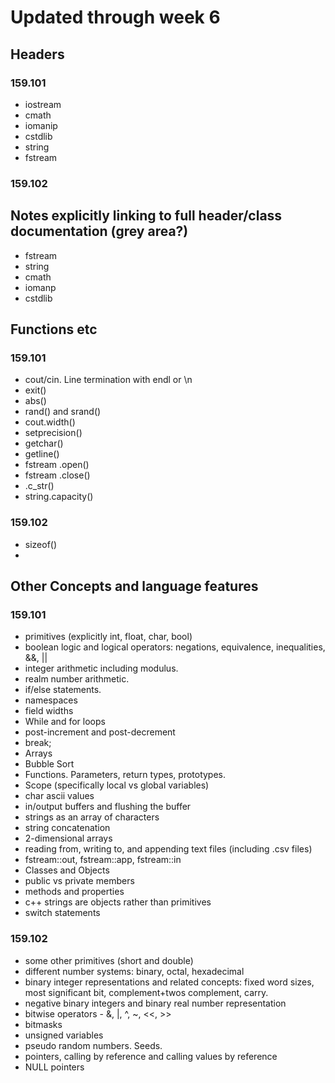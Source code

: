 # Updated through week 6

## Headers
### 159.101
 - iostream
 - cmath
 - iomanip
 - cstdlib
 - string
 - fstream
### 159.102

## Notes explicitly linking to full header/class documentation (grey area?)
- fstream
- string
- cmath
- iomanp
- cstdlib

## Functions etc
### 159.101
- cout/cin. Line termination with endl or \n
- exit()
- abs()
- rand() and srand()
- cout.width()
- setprecision() 
- getchar()
- getline()
- fstream .open()
- fstream .close()
- .c_str()
- string.capacity()
### 159.102
- sizeof()
- 


## Other Concepts and language features
### 159.101
- primitives (explicitly int, float, char, bool)
- boolean logic and logical operators: negations, equivalence, inequalities, &&, ||
- integer arithmetic including modulus.
- realm number arithmetic.
- if/else statements.
- namespaces
- field widths
- While and for loops
- post-increment and post-decrement
- break;
- Arrays
- Bubble Sort
- Functions. Parameters, return types, prototypes.
- Scope (specifically local vs global variables)
- char ascii values
- in/output buffers and flushing the buffer
- strings as an array of characters
- string concatenation
- 2-dimensional arrays
- reading from, writing to, and appending text files (including .csv files)
- fstream::out, fstream::app, fstream::in
- Classes and Objects
- public vs private members
- methods and properties
- c++ strings are objects rather than primitives
- switch statements
### 159.102
- some other primitives (short and double)
- different number systems: binary, octal, hexadecimal
- binary integer representations and related concepts: fixed word sizes, most significant bit, complement+twos complement, carry.
- negative binary integers and binary real number representation
- bitwise operators - &, |, ^, ~, <<, >>
- bitmasks
- unsigned variables
- pseudo random numbers. Seeds.
- pointers, calling by reference and calling values by reference
- NULL pointers
